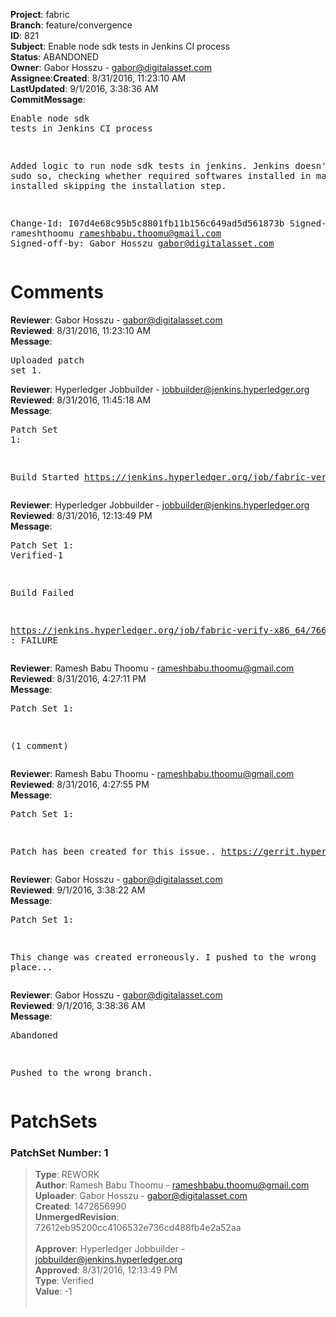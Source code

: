 <strong>Project</strong>: fabric</br><strong>Branch</strong>: feature/convergence<br><strong>ID</strong>: 821<br><strong>Subject</strong>: Enable node sdk tests in Jenkins CI process<br><strong>Status</strong>: ABANDONED<br><strong>Owner</strong>: Gabor Hosszu - gabor@digitalasset.com<br><strong>Assignee</strong>:<strong>Created</strong>: 8/31/2016, 11:23:10 AM<br><strong>LastUpdated</strong>: 9/1/2016, 3:38:36 AM<br><strong>CommitMessage</strong>:<br><pre>Enable node sdk tests in Jenkins CI process

Added logic to run node sdk tests in jenkins. Jenkins doesn't support sudo
so, checking whether required softwares installed in machine, if installed
skipping the installation step.

Change-Id: I07d4e68c95b5c8801fb11b156c649ad5d561873b
Signed-off-by: rameshthoomu <rameshbabu.thoomu@gmail.com>
Signed-off-by: Gabor Hosszu <gabor@digitalasset.com>
</pre><h1>Comments</h1><strong>Reviewer</strong>: Gabor Hosszu - gabor@digitalasset.com<br><strong>Reviewed</strong>: 8/31/2016, 11:23:10 AM<br><strong>Message</strong>: <pre>Uploaded patch set 1.</pre><strong>Reviewer</strong>: Hyperledger Jobbuilder - jobbuilder@jenkins.hyperledger.org<br><strong>Reviewed</strong>: 8/31/2016, 11:45:18 AM<br><strong>Message</strong>: <pre>Patch Set 1:

Build Started https://jenkins.hyperledger.org/job/fabric-verify-x86_64/766/</pre><strong>Reviewer</strong>: Hyperledger Jobbuilder - jobbuilder@jenkins.hyperledger.org<br><strong>Reviewed</strong>: 8/31/2016, 12:13:49 PM<br><strong>Message</strong>: <pre>Patch Set 1: Verified-1

Build Failed 

https://jenkins.hyperledger.org/job/fabric-verify-x86_64/766/ : FAILURE</pre><strong>Reviewer</strong>: Ramesh Babu Thoomu - rameshbabu.thoomu@gmail.com<br><strong>Reviewed</strong>: 8/31/2016, 4:27:11 PM<br><strong>Message</strong>: <pre>Patch Set 1:

(1 comment)</pre><strong>Reviewer</strong>: Ramesh Babu Thoomu - rameshbabu.thoomu@gmail.com<br><strong>Reviewed</strong>: 8/31/2016, 4:27:55 PM<br><strong>Message</strong>: <pre>Patch Set 1:

Patch has been created for this issue.. https://gerrit.hyperledger.org/r/#/c/673/8</pre><strong>Reviewer</strong>: Gabor Hosszu - gabor@digitalasset.com<br><strong>Reviewed</strong>: 9/1/2016, 3:38:22 AM<br><strong>Message</strong>: <pre>Patch Set 1:

This change was created erroneously. I pushed to the wrong place...</pre><strong>Reviewer</strong>: Gabor Hosszu - gabor@digitalasset.com<br><strong>Reviewed</strong>: 9/1/2016, 3:38:36 AM<br><strong>Message</strong>: <pre>Abandoned

Pushed to the wrong branch.</pre><h1>PatchSets</h1><h3>PatchSet Number: 1</h3><blockquote><strong>Type</strong>: REWORK<br><strong>Author</strong>: Ramesh Babu Thoomu - rameshbabu.thoomu@gmail.com<br><strong>Uploader</strong>: Gabor Hosszu - gabor@digitalasset.com<br><strong>Created</strong>: 1472656990<br><strong>UnmergedRevision</strong>: 72612eb95200cc4106532e736cd488fb4e2a52aa<br><br><strong>Approver</strong>: Hyperledger Jobbuilder - jobbuilder@jenkins.hyperledger.org<br><strong>Approved</strong>: 8/31/2016, 12:13:49 PM<br><strong>Type</strong>: Verified<br><strong>Value</strong>: -1<br><br></blockquote>